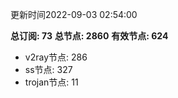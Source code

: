 更新时间2022-09-03 02:54:00

**总订阅: 73**
**总节点: 2860**
**有效节点: 624**
- v2ray节点: 286
- ss节点: 327
- trojan节点: 11
